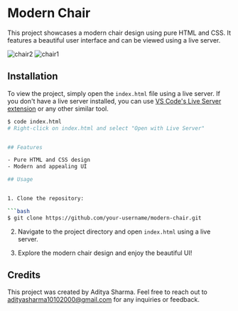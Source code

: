 # Modern Chair

This project showcases a modern chair design using pure HTML and CSS. It features a beautiful user interface and can be viewed using a live server.

![chair2](https://github.com/giteadi/Mordern-Chair/assets/131639817/fb2917c2-5707-4038-a3c3-4816b51dac64)
![chair1](https://github.com/giteadi/Mordern-Chair/assets/131639817/8a3eb3c0-1793-4fb3-aadb-494b0677368c)
## Installation

To view the project, simply open the `index.html` file using a live server. If you don't have a live server installed, you can use [VS Code's Live Server extension](https://marketplace.visualstudio.com/items?itemName=ritwickdey.LiveServer) or any other similar tool.

```bash
$ code index.html
# Right-click on index.html and select "Open with Live Server"


## Features

- Pure HTML and CSS design
- Modern and appealing UI

## Usage


1. Clone the repository:

```bash
$ git clone https://github.com/your-username/modern-chair.git
```

2. Navigate to the project directory and open `index.html` using a live server.

3. Explore the modern chair design and enjoy the beautiful UI!

## Credits

This project was created by Aditya Sharma. Feel free to reach out to adityasharma10102000@gmail.com for any inquiries or feedback.

